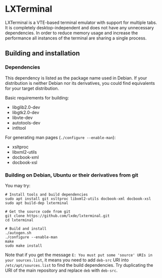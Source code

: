# LXTerminal

LXTerminal is a VTE-based terminal emulator with support for multiple tabs.  It
is completely desktop-independent and does not have any unnecessary
dependencies. In order to reduce memory usage and increase the performance all
instances of the terminal are sharing a single process.

## Building and installation

### Dependencies

This dependency is listed as the package name used in Debian.  If your
distribution is neither Debian nor its derivatives, you could find equivalents
for your target distribution.

Basic requirements for building:
* libglib2.0-dev
* libgtk2.0-dev
* libvte-dev
* autotools-dev
* intltool

For generating man pages (`./configure --enable-man`):
* xsltproc
* libxml2-utils
* docbook-xml
* docbook-xsl

### Building on Debian, Ubuntu or their derivatives from git

You may try:

```
# Install tools and build dependencies
sudo apt install git xsltproc libxml2-utils docbook-xml docbook-xsl
sudo apt build-dep lxterminal

# Get the source code from git
git clone https://github.com/lxde/lxterminal.git
cd lxterminal

# Build and install
./autogen.sh
./configure --enable-man
make
sudo make install
```

Note that if you get the message `E: You must put some 'source' URIs in your
sources.list`, it means you need to add `deb-src` URI into
`/etc/apt/sources.list` to find the build dependencies.  Try duplicating the
URI of the main repository and replace `deb` with `deb-src`.
